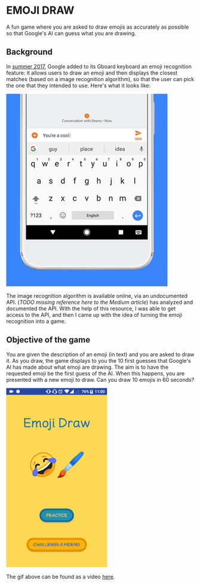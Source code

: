 # EMOJI DRAW

A fun game where you are asked to draw emojis as accurately as possible
so that Google's AI can guess what you are drawing.

## Background 

In [summer 2017](https://www.theverge.com/2017/6/12/15743130/google-gboard-android-update-keyboard-emoji-ai),
Google added to its Gboard keyboard an emoji recognition feature: it allows users to draw an emoji
and then displays the closest matches (based on a image recognition algorithm), so that the user can pick
the one that they intended to use. Here's what it looks like:

![Gboard](readme_assets/gboard.gif)

The image recognition algorithm is available online, via an undocumented API. (*TODO missing reference here to the Medium article*)
 has analyzed and documented the API. With the help of this resource, I was able to get access to the API, 
 and then I came up with the idea of turning the emoji recognition into a game.
 
 
 ## Objective of the game
 
 You are given the description of an emoji (in text) and you are asked to draw it. As you draw, the 
  game displays to you the 10 first guesses that Google's AI has made about what emoji are drawing. 
  The aim is to have the requested emoji be the first guess of the AI. When this happens, 
  you are presented with a new emoji to draw. Can you draw 10 emojis in 60 seconds?
 
![Gameplay](readme_assets/gameplay.gif)
 
 
The gif above can be found as a video [here](https://youtu.be/rqQcz5UT8mg).
